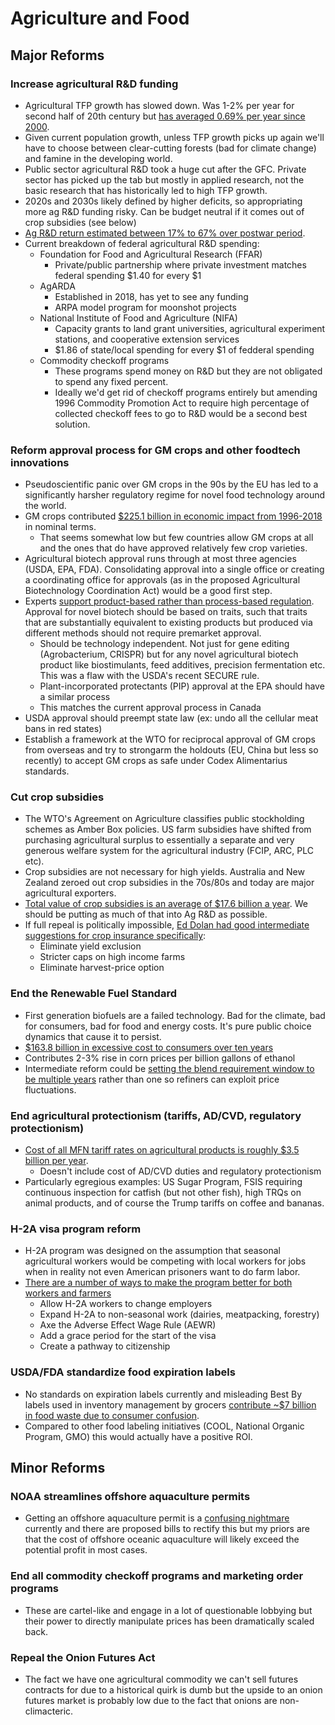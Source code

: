 # Agriculture and Food

## Major Reforms

### Increase agricultural R&D funding

- Agricultural TFP growth has slowed down. Was 1-2% per year for second half of 20th century but [has averaged 0.69% per year since 2000](https://www.ers.usda.gov/data-products/agricultural-productivity-in-the-united-states).
- Given current population growth, unless TFP growth picks up again we'll have to choose between clear-cutting forests (bad for climate change) and famine in the developing world.
- Public sector agricultural R&D took a huge cut after the GFC. Private sector has picked up the tab but mostly in applied research, not the basic research that has historically led to high TFP growth.
- 2020s and 2030s likely defined by higher deficits, so appropriating more ag R&D funding risky. Can be budget neutral if it comes out of crop subsidies (see below)
- [Ag R&D return estimated between 17% to 67% over postwar period](https://www.cambridge.org/core/services/aop-cambridge-core/content/view/75A079865598B5C6BC11C85321E7FBAF/S107407081700013Xa.pdf/research-productivity-and-output-growth-in-us-agriculture.pdf).
- Current breakdown of federal agricultural R&D spending:
    - Foundation for Food and Agricultural Research (FFAR)
        - Private/public partnership where private investment matches federal spending $1.40 for every $1
    - AgARDA
        - Established in 2018, has yet to see any funding
        - ARPA model program for moonshot projects
    - National Institute of Food and Agriculture (NIFA)
        - Capacity grants to land grant universities, agricultural experiment stations, and cooperative extension services
        - $1.86 of state/local spending for every $1 of fedderal spending
    - Commodity checkoff programs
        - These programs spend money on R&D but they are not obligated to spend any fixed percent.
        - Ideally we'd get rid of checkoff programs entirely but amending 1996 Commodity Promotion Act to require high percentage of collected checkoff fees to go to R&D would be a second best solution.

### Reform approval process for GM crops and other foodtech innovations

- Pseudoscientific panic over GM crops in the 90s by the EU has led to a significantly harsher regulatory regime for novel food technology around the world.
- GM crops contributed [$225.1 billion in economic impact from 1996-2018](https://www.tandfonline.com/doi/full/10.1080/21645698.2020.1779574) in nominal terms.
    - That seems somewhat low but few countries allow GM crops at all and the ones that do have approved relatively few crop varieties.
- Agricultural biotech approval runs through at most three agencies (USDA, EPA, FDA). Consolidating approval into a single office or creating a coordinating office for approvals (as in the proposed Agricultural Biotechnology Coordination Act) would be a good first step.
- Experts [support product-based rather than process-based regulation](https://www.sciencedirect.com/science/article/pii/S2215017X19306599?via%3Dihub). Approval for novel biotech should be based on traits, such that traits that are substantially equivalent to existing products but produced via different methods should not require premarket approval.
    - Should be technology independent. Not just for gene editing (Agrobacterium, CRISPR) but for any novel agricultural biotech product like biostimulants, feed additives, precision fermentation etc. This was a flaw with the USDA's recent SECURE rule.
    - Plant-incorporated protectants (PIP) approval at the EPA should have a similar process
    - This matches the current approval process in Canada
- USDA approval should preempt state law (ex: undo all the cellular meat bans in red states)
- Establish a framework at the WTO for reciprocal approval of GM crops from overseas and try to strongarm the holdouts (EU, China but less so recently) to accept GM crops as safe under Codex Alimentarius standards.

### Cut crop subsidies

- The WTO's Agreement on Agriculture classifies public stockholding schemes as Amber Box policies. US farm subsidies have shifted from purchasing agricultural surplus to essentially a separate and very generous welfare system for the agricultural industry (FCIP, ARC, PLC etc).
- Crop subsidies are not necessary for high yields. Australia and New Zealand zeroed out crop subsidies in the 70s/80s and today are major agricultural exporters.
- [Total value of crop subsidies is an average of $17.6 billion a year](https://usafacts.org/articles/federal-farm-subsidies-what-data-says/). We should be putting as much of that into Ag R&D as possible.
- If full repeal is politically impossible, [Ed Dolan had good intermediate suggestions for crop insurance specifically](https://dolanecon.blogspot.com/2018/05/crop-insurance-should-die-yet-it-lives.html):
    - Eliminate yield exclusion
    - Stricter caps on high income farms
    - Eliminate harvest-price option

### End the Renewable Fuel Standard

- First generation biofuels are a failed technology. Bad for the climate, bad for consumers, bad for food and energy costs. It's pure public choice dynamics that cause it to persist.
- [$163.8 billion in excessive cost to consumers over ten years](https://www.rstreet.org/research/the-consumer-costs-and-climate-impacts-of-the-rfs/)
- Contributes 2-3% rise in corn prices per billion gallons of ethanol
- Intermediate reform could be [setting the blend requirement window to be multiple years](https://ifp.org/biofuel-mandates-raise-food-and-energy-prices/) rather than one so refiners can exploit price fluctuations.

### End agricultural protectionism (tariffs, AD/CVD, regulatory protectionism)

- [Cost of all MFN tariff rates on agricultural products is roughly $3.5 billion per year](https://www.ers.usda.gov/amber-waves/2021/june/how-the-removal-of-tariffs-would-impact-agricultural-trade).
    - Doesn't include cost of AD/CVD duties and regulatory protectionism
- Particularly egregious examples: US Sugar Program, FSIS requiring continuous inspection for catfish (but not other fish), high TRQs on animal products, and of course the Trump tariffs on coffee and bananas.

### H-2A visa program reform

- H-2A program was designed on the assumption that seasonal agricultural workers would be competing with local workers for jobs when in reality not even American prisoners want to do farm labor.
- [There are a number of ways to make the program better for both workers and farmers](https://www.niskanencenter.org/wp-content/uploads/old_uploads/2018/01/H2A-Policy-Brief.pdf)
    - Allow H-2A workers to change employers
    - Expand H-2A to non-seasonal work (dairies, meatpacking, forestry)
    - Axe the Adverse Effect Wage Rule (AEWR)
    - Add a grace period for the start of the visa
    - Create a pathway to citizenship

### USDA/FDA standardize food expiration labels

- No standards on expiration labels currently and misleading Best By labels used in inventory management by grocers [contribute ~$7 billion in food waste due to consumer confusion](https://chlpi.org/news-and-events/news-and-commentary/food-law-and-policy/confusion-over-food-date-labels-has-grown-according-to-new-national-survey/).
- Compared to other food labeling initiatives (COOL, National Organic Program, GMO) this would actually have a positive ROI.

## Minor Reforms

### NOAA streamlines offshore aquaculture permits

- Getting an offshore aquaculture permit is a [confusing nightmare](https://www.congress.gov/crs-product/R45952) currently and there are proposed bills to rectify this but my priors are that the cost of offshore oceanic aquaculture will likely exceed the potential profit in most cases.

### End all commodity checkoff programs and marketing order programs

- These are cartel-like and engage in a lot of questionable lobbying but their power to directly manipulate prices has been dramatically scaled back.

### Repeal the Onion Futures Act

- The fact we have one agricultural commodity we can't sell futures contracts for due to a historical quirk is dumb but the upside to an onion futures market is probably low due to the fact that onions are non-climacteric.
